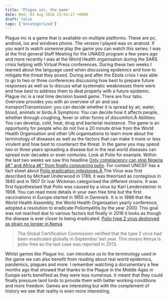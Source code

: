 ```yaml
---
title: 'Plague inc, the game'
date: Wed, 03 Aug 2016 13:54:17 +0000
draft: false
tags: ['Uncategorized']
---
```


Plague inc is a game that is available on multiple platforms. These are pc, android, ios and windows phone. The version I played was on android. If you want to watch someone play the game you can watch this series: I was at the first general Staff Meeting for the UNAIDS program a few years ago and more recently I was at the World Health organisation during the SARS crisis helping with Virtual Press conferences. During these two weeks I learned about the language used when discussing epidemics and how to mitigate the threat they posed. During and after the Ebola crisis I was able to go to two or three conferences discussing how best to prepare future responses as well as to discuss what systematic weaknesses there were and how best to address them to deal properly with a future epidemic. Plague inc is a real time decision based game. There are four tabs. Overview provides you with an overview of air and sea transportTransmission: you can decide whether it is spread by air, water, blood, animals or birds.Â Symptons: You can decide how it affects people, whether through coughing, fever or other forms of discomfort.Â Abilities: You can develop, cold, heat, drug and bacterial resistance. The game is an opportunity for people who do not live a 20 minute drive from the World Health Organisation and other UN organisations to learn more about the terminology of diseases as well as the factors that can make it more or less virulent and how best to counteract the threat. In the game you may spend two or three years spreading a disease but in the real world diseases can spread over decades or even centuries. Look at Polio for example. Within the last two weeks we saw this headline [Only complacency can stop Nigeria â€“ and Africa â€“ from finally conquering polio](https://www.theguardian.com/global-development/2016/jul/24/only-complacency-can-stop-nigeria-and-africa-from-finally-conquering-polio). For context UNICEF has a fact sheet about [Polio eradication milestones.Â ](http://www.unicef.org/newsline/poliopkeuromilestones.htm)The Virus was first described by Michael Underwood in 1789, it was theorised as contagious in 1840 and in 1907 Dr Ivar Wickman categorised the different strains. It was first hypothesised that Polio was caused by a virus by Karl Lendensteiner in 1908. You can read more details in your own free time but the first vaccinations in Europe started in 1955 in Denmark. It is in 1988 that the World Health Assembly, the World Health Organisation yearly conference, adopted a resolution to eradicate Poliomyelitis by the year 2000. This goal was not reached due to various factors but finally in 2016 it looks as though the disease is ever closer to being eradicated. [Polio type 2 virus destroyed as strain no longer in Kenya](http://www.the-star.co.ke/news/2016/07/30/polio-type-2-virus-destroyed-as-strain-no-longer-in-kenya_c1394526)

> The Global Certification Commission verified that the type 2 virus had been eradicated globally in September last year. This means Kenya is polio-free as the last case was reported in 2013.

Whilst games like Plague Inc. can introduce us to the terminology used in the game we can also benefit from reading about real world epidemics, pandemics, plagues and more. I remember watching a documentary a few months ago that showed that thanks to the Plague in the Middle Ages in Europe serfs benefited as they were less numerous. It meant that they could finally pressure land lords to provide them with better working conditions and more freedom. Games are interesting but with the complement of history we see that reality is even more interesting.